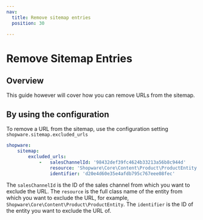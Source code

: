 ```yaml
---
nav:
  title: Remove sitemap entries
  position: 30

---
```


# Remove Sitemap Entries

## Overview

This guide however will cover how you can remove URLs from the sitemap.

## By using the configuration

To remove a URL from the sitemap, use the configuration setting `shopware.sitemap.excluded_urls`

```yaml
shopware:
    sitemap:
        excluded_urls:
            -   salesChannelId: '98432def39fc4624b33213a56b8c944d'
                resource: 'Shopware\Core\Content\Product\ProductEntity'
                identifier: 'd20e4d60e35e4afdb795c767eee08fec'
```

The `salesChannelId` is the ID of the sales channel from which you want to exclude the URL.
The `resource` is the full class name of the entity from which you want to exclude the URL, for example, `Shopware\Core\Content\Product\ProductEntity`.
The `identifier` is the ID of the entity you want to exclude the URL of.
